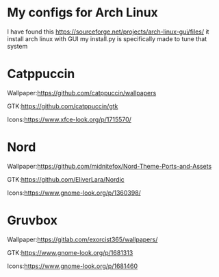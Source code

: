# My configs for Arch Linux

I have found this https://sourceforge.net/projects/arch-linux-gui/files/ it install arch linux with GUI my install.py is specifically made to tune that system

# Catppuccin
Wallpaper:https://github.com/catppuccin/wallpapers

GTK:https://github.com/catppuccin/gtk

Icons:https://www.xfce-look.org/p/1715570/

# Nord
Wallpaper:https://github.com/midnitefox/Nord-Theme-Ports-and-Assets

GTK:https://github.com/EliverLara/Nordic

Icons:https://www.gnome-look.org/p/1360398/

# Gruvbox
Wallpaper:https://gitlab.com/exorcist365/wallpapers/

GTK:https://www.gnome-look.org/p/1681313

Icons:https://www.gnome-look.org/p/1681460
